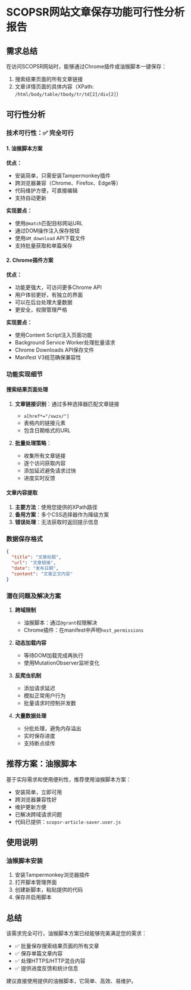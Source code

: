 # SCOPSR网站文章保存功能可行性分析报告

## 需求总结
在访问SCOPSR网站时，能够通过Chrome插件或油猴脚本一键保存：
1. 搜索结果页面的所有文章链接
2. 文章详情页面的具体内容（XPath: `/html/body/table/tbody/tr/td[2]/div[2]`）

## 可行性分析

### 技术可行性：✅ 完全可行

#### 1. 油猴脚本方案
**优点：**
- 安装简单，只需安装Tampermonkey插件
- 跨浏览器兼容（Chrome、Firefox、Edge等）
- 代码维护方便，可直接编辑
- 支持自动更新

**实现要点：**
- 使用`@match`匹配目标网站URL
- 通过DOM操作注入保存按钮
- 使用`GM_download` API下载文件
- 支持批量获取和单篇保存

#### 2. Chrome插件方案
**优点：**
- 功能更强大，可访问更多Chrome API
- 用户体验更好，有独立的界面
- 可以在后台处理大量数据
- 更安全，权限管理严格

**实现要点：**
- 使用Content Script注入页面功能
- Background Service Worker处理批量请求
- Chrome Downloads API保存文件
- Manifest V3规范确保兼容性

### 功能实现细节

#### 搜索结果页面处理
1. **文章链接识别**：通过多种选择器匹配文章链接
   - `a[href*="/xwzx/"]`
   - 表格内的链接元素
   - 包含日期格式的URL

2. **批量处理策略**：
   - 收集所有文章链接
   - 逐个访问获取内容
   - 添加延迟避免请求过快
   - 进度实时反馈

#### 文章内容提取
1. **主要方法**：使用您提供的XPath路径
2. **备用方案**：多个CSS选择器作为降级方案
3. **错误处理**：无法获取时返回提示信息

### 数据保存格式
```json
{
  "title": "文章标题",
  "url": "文章链接",
  "date": "发布日期",
  "content": "文章正文内容"
}
```

### 潜在问题及解决方案

1. **跨域限制**
   - 油猴脚本：通过`@grant`权限解决
   - Chrome插件：在manifest中声明`host_permissions`

2. **动态加载内容**
   - 等待DOM加载完成再执行
   - 使用MutationObserver监听变化

3. **反爬虫机制**
   - 添加请求延迟
   - 模拟正常用户行为
   - 批量请求时控制并发数

4. **大量数据处理**
   - 分批处理，避免内存溢出
   - 实时保存进度
   - 支持断点续传

## 推荐方案：油猴脚本

基于实际需求和使用便利性，推荐使用油猴脚本方案：
- 安装简单，立即可用
- 跨浏览器兼容性好
- 维护更新方便
- 已解决跨域请求问题
- 代码已提供：`scopsr-article-saver.user.js`

## 使用说明

### 油猴脚本安装
1. 安装Tampermonkey浏览器插件
2. 打开脚本管理界面
3. 创建新脚本，粘贴提供的代码
4. 保存并启用脚本

## 总结
该需求完全可行，油猴脚本方案已经能够完美满足您的需求：
- ✅ 批量保存搜索结果页面的所有文章
- ✅ 保存单篇文章内容
- ✅ 处理HTTPS/HTTP混合内容
- ✅ 提供进度反馈和统计信息

建议直接使用提供的油猴脚本，它简单、高效、易维护。